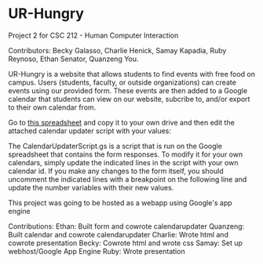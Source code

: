 UR-Hungry
=============

Project 2 for CSC 212 - Human Computer Interaction

Contributors: Becky Galasso, Charlie Henick, Samay Kapadia, Ruby Reynoso, Ethan Senator, Quanzeng You.

UR-Hungry is a website that allows students to find events with free food on campus. Users (students, faculty, or outside organizations) can create events using our provided form. These events are then added to a Google calendar that students can view on our website, subcribe to, and/or export to their own calendar from.

Go to [this spreadsheet](https://docs.google.com/spreadsheet/ccc?key=0AiOcVR5f1l0SdGMtbjQyNGJqMFN5QzZtTmNtdnBxanc&usp=sharing)  and copy it to your own drive and then edit the attached calendar updater script with your values: 

The CalendarUpdaterScript.gs is a script that is run on the Google spreadsheet that contains the form responses. To modify it for your own calendars, simply update the indicated lines in the script with your own calendar id. If you make any changes to the form itself, you should uncomment the indicated lines with a breakpoint on the following line and update the number variables with their new values.

This project was going to be hosted as a webapp using Google's app engine 

Contributions:
Ethan: Built form and cowrote calendarupdater 
Quanzeng: Built calendar and cowrote calendarupdater 
Charlie: Wrote html and cowrote presentation
Becky: Cowrote html and wrote css
Samay: Set up webhost/Google App Engine
Ruby: Wrote presentation 

